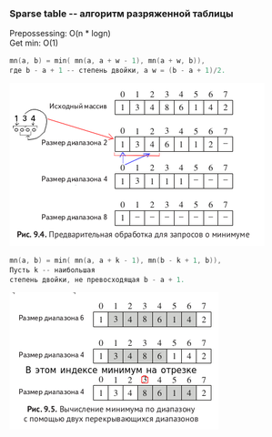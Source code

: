 ### Sparse table -- алгоритм разряженной таблицы

Prepossessing: O(n * logn)  
Get min: O(1)
```c++
mn(a, b) = min( mn(a, a + w - 1), mn(a + w, b)),
где b - a + 1 -- степень двойки, а w = (b - a + 1)/2.
```  

![](img/preproc.png)



```c++
mn(a, b) = min( mn(a, a + k - 1), mn(b - k + 1, b)),
Пусть k -- наибольшая
степень двойки, не превосходящая b - a + 1.
```  

![](img/min.png)
